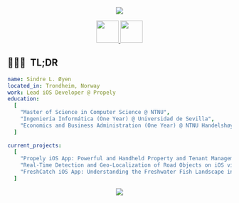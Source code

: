 <p align="center">
  <img src="https://capsule-render.vercel.app/api?type=waving&color=gradient&text=Hello!&height=100&section=header"/>
</p>

<p align="center">
  <a href="https://www.linkedin.com/in/sindre-oeyen/">
    <img height="50" src="https://user-images.githubusercontent.com/46517096/166973395-19676cd8-f8ec-4abf-83ff-da8243505b82.png"/>
  </a>
  <a href="https://medium.com/@oyensindre">
    <img height="50" src="https://github.com/user-attachments/assets/5893aa01-6ece-4a42-82e8-541e0983837b"/>
  </a>
</p>

<h2> 👨🏻‍💻 &nbsp;TL;DR</h2>

```yaml
name: Sindre L. Øyen
located_in: Trondheim, Norway
work: Lead iOS Developer @ Propely
education:
  [
    "Master of Science in Computer Science @ NTNU",
    "Ingeniería Informática (One Year) @ Universidad de Sevilla",
    "Economics and Business Administration (One Year) @ NTNU Handelshøyskolen",
  ]
  
current_projects:
  [
    "Propely iOS App: Powerful and Handheld Property and Tenant Management",
    "Real-Time Detection and Geo-Localization of Road Objects on iOS via GNSS-RTK and Visual Sensor Fusion",
    "FreshCatch iOS App: Understanding the Freshwater Fish Landscape in Norway"
  ]
```


<p align="center">
  <img src="https://capsule-render.vercel.app/api?type=waving&color=gradient&height=100&section=footer"/>
</p>
